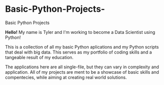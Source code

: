 # Basic-Python-Projects-
Basic Python Projects

<b>Hello!</b>
My name is Tyler and I'm working to become a Data Scientist using Python!  

This is a collection of all my basic Python aplications and my Python scripts that deal with big data. This serves as my portfolio of coding skills and a tangeable result of my education. 

The applications here are all single-file, but they can vary in complexity and application. All of my projects are ment to be a showcase of basic skills and compentecies, while aiming at creating real world solutions.



